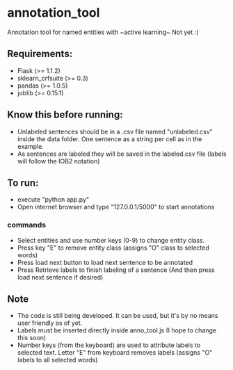 # annotation_tool
Annotation tool for named entities with ~active learning~ Not yet :(

## Requirements:
- Flask (>= 1.1.2)
- sklearn_crfsuite (>= 0.3)
- pandas (>= 1.0.5)
- joblib (>= 0.15.1)

## Know this before running:
- Unlabeled sentences should be in a .csv file named "unlabeled.csv" inside the data folder. One sentence as a string per cell as in the example.
- As sentences are labeled they will be saved in the labeled.csv file (labels will follow the IOB2 notation)

## To run:
- execute "python app.py"
- Open internet browser and type "127.0.0.1/5000" to start annotations

### commands
- Select entities and use number keys (0-9) to change entity class.
- Press key "E" to remove entity class (assigns "O" class to selected words)
- Press load next button to load next sentence to be annotated
- Press Retrieve labels to finish labeling of a sentence (And then press load next sentence if desired)

## Note
- The code is still being developed. It can be used, but it's by no means user friendly as of yet.
- Labels must be inserted directly inside anno_tool.js (I hope to change this soon)
- Number keys (from the keyboard) are used to attribute labels to selected text. Letter "E" from keyboard removes labels (assigns "O" labels to all selected words)
